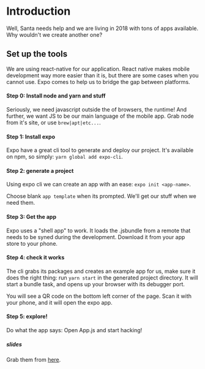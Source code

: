 # Introduction
Well, Santa needs help and we are living in 2018 with tons of apps available. Why wouldn't we create another one?

## Set up the tools

We are using react-native for our application. React native makes mobile development way more easier than it is, but there are some cases when you cannot use. Expo comes to help us to bridge the gap between platforms.

#### Step 0: Install node and yarn and stuff

Seriously, we need javascript outside the of browsers, the runtime! And further, we want JS to be our main language of the mobile app. Grab node from it's site, or use `brew|apt|etc...`.

#### Step 1: Install expo

Expo have a great cli tool to generate and deploy our project. It's available on npm, so simply: `yarn global add expo-cli`.

#### Step 2: generate a project

Using expo cli we can create an app with an ease: `expo init <app-name>`. 

Choose blank `app template` when its prompted. We'll get our stuff when we need them.

#### Step 3: Get the app

Expo uses a "shell app" to work. It loads the .jsbundle from a remote that needs to be syned during the development. 
Download it from your app store to your phone.

 #### Step 4: check it works
 
 The cli grabs its packages and creates an example app for us, make sure it does the right thing: run `yarn start` in the generated project directory. 
 It will start a bundle task, and opens up your browser with its debugger port.
 
 You will see a QR code on the bottom left corner of the page. Scan it with your phone, and it will open the expo app. 
 
 #### Step 5: explore!
 
 Do what the app says: Open App.js and start hacking!
 
 ##### slides 
  Grab them from [here]('docs/slides.pdf').
